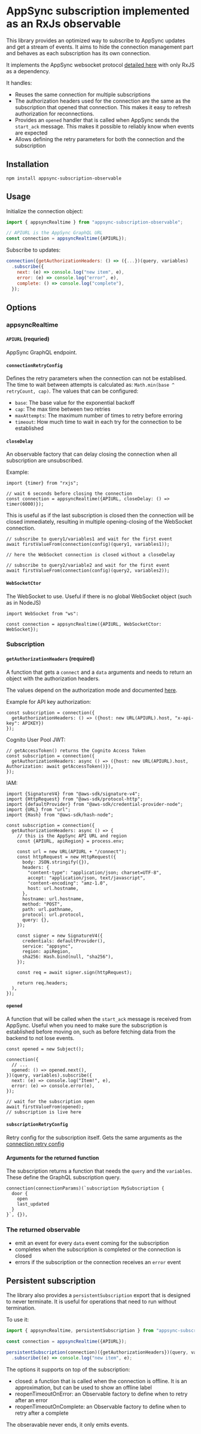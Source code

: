 # AppSync subscription implemented as an RxJs observable

This library provides an optimized way to subscribe to AppSync updates and get a stream of events. It aims to hide the connection management part and behaves as each subscription has its own connection.

It implements the AppSync websocket protocol [detailed here](https://docs.aws.amazon.com/appsync/latest/devguide/real-time-websocket-client.html) with only RxJS as a dependency.

It handles:

* Reuses the same connection for multiple subscriptions
* The authorization headers used for the connection are the same as the subscription that opened that connection. This makes it easy to refresh authorization for reconnections.
* Provides an ```opened``` handler that is called when AppSync sends the ```start_ack``` message. This makes it possible to reliably know when events are expected
* Allows defining the retry parameters for both the connection and the subscription

## Installation

```
npm install appsync-subscription-observable
```

## Usage

Initialize the connection object:

```js
import { appsyncRealtime } from "appsync-subscription-observable";

// APIURL is the AppSync GraphQL URL
const connection = appsyncRealtime({APIURL});
```

Subscribe to updates:

```js
connection({getAuthorizationHeaders: () => ({...})(query, variables)
  .subscribe({
    next: (e) => console.log("new item", e),
    error: (e) => console.log("error", e),
    complete: () => console.log("complete"),
  });
```

## Options

### appsyncRealtime

#### ```APIURL``` (requried)

AppSync GraphQL endpoint.

#### ```connectionRetryConfig```

Defines the retry parameters when the connection can not be establised. The time to wait between attempts is calculated as: ```Math.min(base ^ retryCount, cap)```. The values that can be configured:
  * ```base```: The base value for the exponential backoff
  * ```cap```: The max time between two retries
  * ```maxAttempts```: The maximum number of times to retry before erroring
  * ```timeout```: How much time to wait in each try for the connection to be established

#### ```closeDelay```

An observable factory that can delay closing the connection when all subscription are unsubscribed.

Example:

```
import {timer} from "rxjs";

// wait 6 seconds before closing the connection
const connection = appsyncRealtime({APIURL, closeDelay: () => timer(6000)});
```

This is useful as if the last subscription is closed then the connection will be closed immediately, resulting in multiple opening-closing of the WebSocket connection.

```
// subscribe to query1/variables1 and wait for the first event
await firstValueFrom(connection(config)(query1, variables1));

// here the WebSocket connection is closed without a closeDelay

// subscribe to query2/variable2 and wait for the first event
await firstValueFrom(connection(config)(query2, variables2));
```

#### ```WebSocketCtor```

The WebSocket to use. Useful if there is no global WebSocket object (such as in NodeJS)

```
import WebSocket from "ws":

const connection = appsyncRealtime({APIURL, WebSocketCtor: WebSocket});
```

### Subscription

#### ```getAuthorizationHeaders``` (required)

A function that gets a ```connect``` and a ```data``` arguments and needs to return an object with the authorization headers.

The values depend on the authorization mode and documented [here](https://docs.aws.amazon.com/appsync/latest/devguide/real-time-websocket-client.html#header-parameter-format-based-on-appsync-api-authorization-mode).

Example for API key authorization:

```
const subscription = connection({
  getAuthorizationHeaders: () => ({host: new URL(APIURL).host, "x-api-key": APIKEY})
});
```

Cognito User Pool JWT:

```
// getAccessToken() returns the Cognito Access Token
const subscription = connection({
  getAuthorizationHeaders: async () => ({host: new URL(APIURL).host, Authorization: await getAccessToken()}),
});
```

IAM:

```
import {SignatureV4} from "@aws-sdk/signature-v4";
import {HttpRequest} from "@aws-sdk/protocol-http";
import {defaultProvider} from "@aws-sdk/credential-provider-node";
import {URL} from "url";
import {Hash} from "@aws-sdk/hash-node";

const subscription = connection({
  getAuthorizationHeaders: async () => {
    // this is the AppSync API URL and region
    const {APIURL, apiRegion} = process.env;
    
    const url = new URL(APIURL + "/connect");
    const httpRequest = new HttpRequest({
      body: JSON.stringify({}),
      headers: {
        "content-type": "application/json; charset=UTF-8",
        accept: "application/json, text/javascript",
        "content-encoding": "amz-1.0",
        host: url.hostname,
      },
      hostname: url.hostname,
      method: "POST",
      path: url.pathname,
      protocol: url.protocol,
      query: {},
    });
    
    const signer = new SignatureV4({
      credentials: defaultProvider(),
      service: "appsync",
      region: apiRegion,
      sha256: Hash.bind(null, "sha256"),
    });
    
    const req = await signer.sign(httpRequest);

    return req.headers;
  ),
});

```

#### ```opened```

A function that will be called when the ```start_ack``` message is received from AppSync. Useful when you need to make sure the subscription is established before moving on, such as before fetching data from the backend to not lose events.

```
const opened = new Subject();

connection({
  // ...
  opened: () => opened.next(),
})(query, variables).subscribe({
  next: (e) => console.log("Item!", e),
  error: (e) => console.error(e),
});

// wait for the subscription open
await firstValueFrom(opened);
// subscription is live here
```

#### ```subscriptionRetryConfig```

Retry config for the subscription itself. Gets the same arguments as the [connection retry config](#connectionretryconfig)

#### Arguments for the returned function

The subscription returns a function that needs the ```query``` and the ```variables```. These define the GraphQL subscription query.

```
connection(connectionParams)(`subscription MySubscription {
  door {
    open
    last_updated
  }
}`, {}),
```

### The returned observable

* emit an event for every ```data``` event coming for the subscription
* completes when the subscription is completed or the connection is closed
* errors if the subscription or the connection receives an ```error``` event

## Persistent subscription

The library also provides a ```persistentSubscription``` export that is designed to never terminate. It is useful for operations that need to run without termination.

To use it:

```js
import { appsyncRealtime, persistentSubscription } from "appsync-subscription-observable";

const connection = appsyncRealtime({APIURL});

persistentSubscription(connection)({getAuthorizationHeaders})(query, variables)
  .subscribe((e) => console.log("new item", e);
```

The options it supports on top of the subscription:

* closed: a function that is called when the connection is offline. It is an approximation, but can be used to show an offline label
* reopenTimeoutOnError: an Observable factory to define when to retry after an error
* reopenTimeoutOnComplete: an Observable factory to define when to retry after a complete

The obseravable never ends, it only emits events.

